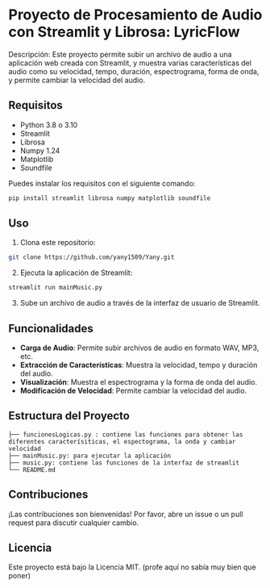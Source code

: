 # Proyecto de Procesamiento de Audio con Streamlit y Librosa: LyricFlow
Descripción:
Este proyecto permite subir un archivo de audio a una aplicación web creada con Streamlit, y muestra varias características del audio como su velocidad, tempo, duración, espectrograma, forma de onda, y permite cambiar la velocidad del audio.

## Requisitos
- Python 3.8 o 3.10
- Streamlit
- Librosa
- Numpy 1.24
- Matplotlib
- Soundfile

Puedes instalar los requisitos con el siguiente comando:

```bash
pip install streamlit librosa numpy matplotlib soundfile
```

## Uso

1. Clona este repositorio:

```bash
git clone https://github.com/yany1509/Yany.git
```

2. Ejecuta la aplicación de Streamlit:

```bash
streamlit run mainMusic.py
```

3. Sube un archivo de audio a través de la interfaz de usuario de Streamlit.

## Funcionalidades

- **Carga de Audio**: Permite subir archivos de audio en formato WAV, MP3, etc.
- **Extracción de Características**: Muestra la velocidad, tempo y duración del audio.
- **Visualización**: Muestra el espectrograma y la forma de onda del audio.
- **Modificación de Velocidad**: Permite cambiar la velocidad del audio.

## Estructura del Proyecto

```
├── funcionesLogicas.py : contiene las funciones para obtener las diferentes caracterísiticas, el espectograma, la onda y cambiar velocidad
├── mainMusic.py: para ejecutar la aplicación
├── music.py: contiene las funciones de la interfaz de streamlit
└── README.md
```
## Contribuciones

¡Las contribuciones son bienvenidas! Por favor, abre un issue o un pull request para discutir cualquier cambio.

## Licencia

Este proyecto está bajo la Licencia MIT. (profe aquí no sabía muy bien que poner)


